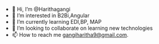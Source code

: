 - 👋 Hi, I’m @Harithagangi
- 👀 I’m interested in B2Bi,Angular
- 🌱 I’m currently learning EDI,BP, MAP
- 💞️ I’m looking to collaborate on learning new technologies
- 📫 How to reach me gangiharitha9@gmail.com.

<!---
Harithagangi/Harithagangi is a ✨ special ✨ repository because its `README.md` (this file) appears on your GitHub profile.
You can click the Preview link to take a look at your changes.
--->
